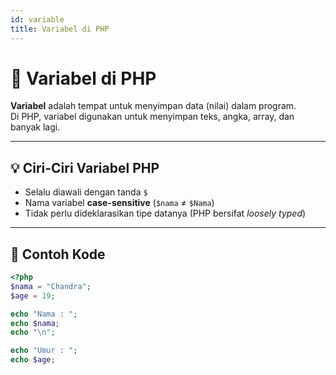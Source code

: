 ```yaml
---
id: variable
title: Variabel di PHP
---
```


# 🧾 Variabel di PHP

**Variabel** adalah tempat untuk menyimpan data (nilai) dalam program.  
Di PHP, variabel digunakan untuk menyimpan teks, angka, array, dan banyak lagi.

---

## 💡 Ciri-Ciri Variabel PHP

- Selalu diawali dengan tanda `$`
- Nama variabel **case-sensitive** (`$nama` ≠ `$Nama`)
- Tidak perlu dideklarasikan tipe datanya (PHP bersifat *loosely typed*)

---

## 📄 Contoh Kode

```php
<?php
$nama = "Chandra";
$age = 19;

echo "Nama : ";
echo $nama;
echo "\n";

echo "Umur : ";
echo $age;
